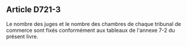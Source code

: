 Article D721-3
----
Le nombre des juges et le nombre des chambres de chaque tribunal de commerce
sont fixés conformément aux tableaux de l'annexe 7-2 du présent livre.
